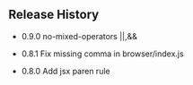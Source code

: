 ## Release History

* 0.9.0 no-mixed-operators ||,&&

* 0.8.1 Fix missing comma in browser/index.js

* 0.8.0 Add jsx paren rule

